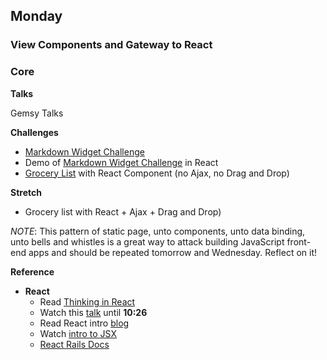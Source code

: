 ## Monday
### View Components and Gateway to React

### Core

**Talks**

Gemsy Talks

**Challenges**

- [Markdown Widget Challenge](../../../../markdown-widget-challenge)
- Demo of [Markdown Widget Challenge](../../../../markdown-widget-challenge) in React
- [Grocery List](../../../../grocery-list-react-challenge) with React Component (no Ajax, no Drag and Drop)

**Stretch**

- Grocery list with React + Ajax + Drag and Drop)

_NOTE_: This pattern of static page, unto components, unto data binding, unto bells and
whistles is a great way to attack building JavaScript front-end apps and
should be repeated tomorrow and Wednesday. Reflect on it!

**Reference**

- **React**
	- Read [Thinking in React](https://facebook.github.io/react/docs/thinking-in-react.html)
	- Watch this [talk](https://www.youtube.com/watch?v=qqVbr_LaCIo) until **10:26**
	- Read React intro [blog](https://blog.risingstack.com/the-react-way-getting-started-tutorial/)
	- Watch [intro to JSX](https://frontendmasters.com/courses/react-intro/#v=mc66igcb45)
	- [React Rails Docs](https://github.com/reactjs/react-rails)
